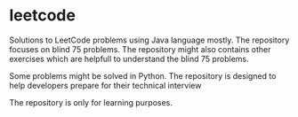 # leetcode
Solutions to LeetCode problems using Java language mostly. 
The repository focuses on blind 75 problems. The repository might also contains other exercises which are helpfull to understand the blind 75 problems.

Some problems might be solved in Python. The repository is designed to help developers prepare for their technical interview

The repository is only for learning purposes. 
